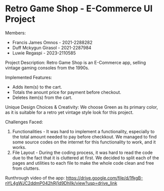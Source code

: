 # Retro Game Shop - E-Commerce UI Project

Members:
- Francis James Omnos - 2021-2288282
- Duff Mckygun Girasol - 2021-2287984
- Luwie Regaspi - 2023-2110585

Project Description:
Retro Game Shop is an E-Commerce app, selling vintage gaming consoles from the 1990s. 

Implemented Features:
- Adds item(s) to the cart.
- Totals the anount price for payment before checkout.
- Deletes item(s) from the cart.

Unique Design Choices & Creativity:
We choose Green as its primary color, as it is suitable for a retro yet vintage style look for this project.

Challenges Faced:
1. Functionalities - It was hard to implement a functionality, especially to the total amount needed to pay before checkkout. We managed to find some source codes on the internet for this functionality to work, and it works.
2. File Layout - During the coding process, it was hard to read the code due to the fact that it is cluttered at first. We decided to split each of the pages and utilities to each file to make the whole code clean and free from clutters.

Runthrough video of the app: https://drive.google.com/file/d/1fkgB-nYL4gWJC2ddmP042hRj1d9DhIlk/view?usp=drive_link
